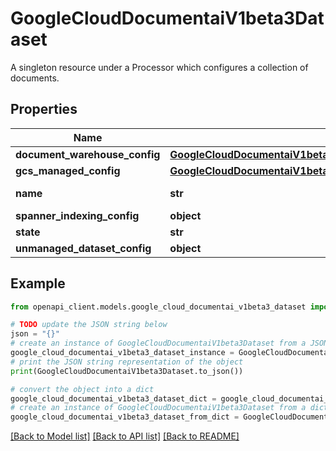 # GoogleCloudDocumentaiV1beta3Dataset

A singleton resource under a Processor which configures a collection of documents.

## Properties

Name | Type | Description | Notes
------------ | ------------- | ------------- | -------------
**document_warehouse_config** | [**GoogleCloudDocumentaiV1beta3DatasetDocumentWarehouseConfig**](GoogleCloudDocumentaiV1beta3DatasetDocumentWarehouseConfig.md) |  | [optional] 
**gcs_managed_config** | [**GoogleCloudDocumentaiV1beta3DatasetGCSManagedConfig**](GoogleCloudDocumentaiV1beta3DatasetGCSManagedConfig.md) |  | [optional] 
**name** | **str** | Dataset resource name. Format: &#x60;projects/{project}/locations/{location}/processors/{processor}/dataset&#x60; | [optional] 
**spanner_indexing_config** | **object** | Configuration specific to spanner-based indexing. | [optional] 
**state** | **str** | Required. State of the dataset. Ignored when updating dataset. | [optional] 
**unmanaged_dataset_config** | **object** | Configuration specific to an unmanaged dataset. | [optional] 

## Example

```python
from openapi_client.models.google_cloud_documentai_v1beta3_dataset import GoogleCloudDocumentaiV1beta3Dataset

# TODO update the JSON string below
json = "{}"
# create an instance of GoogleCloudDocumentaiV1beta3Dataset from a JSON string
google_cloud_documentai_v1beta3_dataset_instance = GoogleCloudDocumentaiV1beta3Dataset.from_json(json)
# print the JSON string representation of the object
print(GoogleCloudDocumentaiV1beta3Dataset.to_json())

# convert the object into a dict
google_cloud_documentai_v1beta3_dataset_dict = google_cloud_documentai_v1beta3_dataset_instance.to_dict()
# create an instance of GoogleCloudDocumentaiV1beta3Dataset from a dict
google_cloud_documentai_v1beta3_dataset_from_dict = GoogleCloudDocumentaiV1beta3Dataset.from_dict(google_cloud_documentai_v1beta3_dataset_dict)
```
[[Back to Model list]](../README.md#documentation-for-models) [[Back to API list]](../README.md#documentation-for-api-endpoints) [[Back to README]](../README.md)


